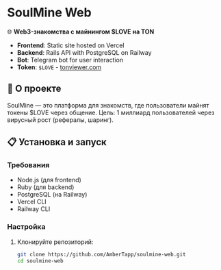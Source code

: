 # SoulMine Web

🌐 **Web3-знакомства с майнингом $LOVE на TON**

- **Frontend**: Static site hosted on Vercel [](https://soulmine-web.vercel.app)
- **Backend**: Rails API with PostgreSQL on Railway
- **Bot**: Telegram bot for user interaction
- **Token**: `$LOVE` - [tonviewer.com](https://tonviewer.com/EQAf1n9pHB4gITeBj4VA6jYKa4QKAs7e1z5SSQY3DnYme-Yj)

## 🚀 О проекте
SoulMine — это платформа для знакомств, где пользователи майнят токены $LOVE через общение. Цель: 1 миллиард пользователей через вирусный рост (рефералы, шаринг).

## 📋 Установка и запуск

### Требования
- Node.js (для frontend)
- Ruby (для backend)
- PostgreSQL (на Railway)
- Vercel CLI
- Railway CLI

### Настройка
1. Клонируйте репозиторий:
   ```bash
   git clone https://github.com/AmberTapp/soulmine-web.git
   cd soulmine-web